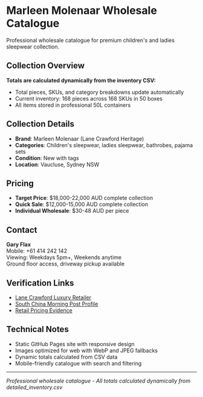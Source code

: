 # Marleen Molenaar Wholesale Catalogue

Professional wholesale catalogue for premium children's and ladies sleepwear collection.

## Collection Overview

**Totals are calculated dynamically from the inventory CSV:**
- Total pieces, SKUs, and category breakdowns update automatically
- Current inventory: 168 pieces across 168 SKUs in 50 boxes
- All items stored in professional 50L containers

## Collection Details
- **Brand**: Marleen Molenaar (Lane Crawford Heritage)
- **Categories**: Children's sleepwear, ladies sleepwear, bathrobes, pajama sets
- **Condition**: New with tags
- **Location**: Vaucluse, Sydney NSW

## Pricing
- **Target Price**: $18,000-22,000 AUD complete collection
- **Quick Sale**: $12,000-15,000 AUD complete collection
- **Individual Wholesale**: $30-48 AUD per piece

## Contact
**Gary Flax**  
Mobile: +61 414 242 142  
Viewing: Weekdays 5pm+, Weekends anytime  
Ground floor access, driveway pickup available

## Verification Links
- [Lane Crawford Luxury Retailer](https://www.lanecrawford.com/brand/700351/marleen-molenaar-sleepwear/women/)
- [South China Morning Post Profile](https://www.scmp.com/article/533820/eastern-premise)
- [Retail Pricing Evidence](https://retykle.com/products/marleen-molenaar-pyjama-set-2t-8y)

## Technical Notes
- Static GitHub Pages site with responsive design
- Images optimized for web with WebP and JPEG fallbacks
- Dynamic totals calculated from CSV data
- Mobile-friendly catalogue with search and filtering

---
*Professional wholesale catalogue - All totals calculated dynamically from detailed_inventory.csv*